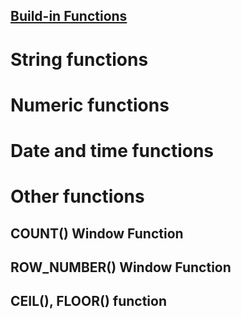 ## [Build-in Functions](https://www.w3schools.com/sql/sql_ref_mysql.asp)

# String functions
# Numeric functions
# Date and time functions
# Other functions

## COUNT() Window Function

## ROW_NUMBER() Window Function

## CEIL(), FLOOR() function


